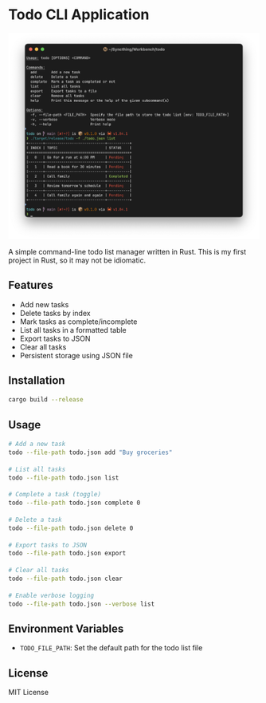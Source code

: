 # Todo CLI Application

![screenshot](./asserts/screenshot.png)

A simple command-line todo list manager written in Rust. This is my first project in Rust, so it may not be idiomatic.

## Features

- Add new tasks
- Delete tasks by index
- Mark tasks as complete/incomplete
- List all tasks in a formatted table
- Export tasks to JSON
- Clear all tasks
- Persistent storage using JSON file

## Installation

```bash
cargo build --release
```

## Usage

```bash
# Add a new task
todo --file-path todo.json add "Buy groceries"

# List all tasks
todo --file-path todo.json list

# Complete a task (toggle)
todo --file-path todo.json complete 0

# Delete a task
todo --file-path todo.json delete 0

# Export tasks to JSON
todo --file-path todo.json export

# Clear all tasks
todo --file-path todo.json clear

# Enable verbose logging
todo --file-path todo.json --verbose list
```

## Environment Variables

- `TODO_FILE_PATH`: Set the default path for the todo list file

## License

MIT License
